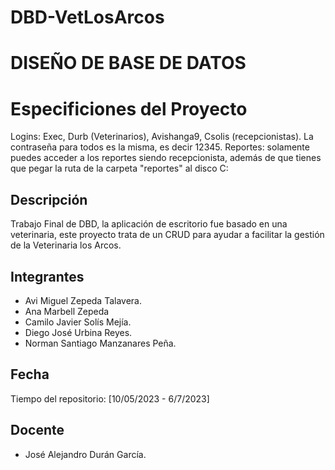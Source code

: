 # DBD-VetLosArcos

# DISEÑO DE BASE DE DATOS

# Especificiones del Proyecto

Logins: Exec, Durb (Veterinarios), Avishanga9, Csolis (recepcionistas). La contraseña para todos es la misma, es decir 12345.
Reportes: solamente puedes acceder a los reportes siendo recepcionista, además de que tienes que pegar la ruta de la carpeta "reportes" al disco C:

## Descripción
Trabajo Final de DBD, la aplicación de escritorio fue basado en una veterinaria, este proyecto trata de un CRUD para ayudar a facilitar la gestión de la Veterinaria los Arcos.

## Integrantes
- Avi Miguel Zepeda Talavera.
- Ana Marbell Zepeda
- Camilo Javier Solís Mejía.
- Diego José Urbina Reyes.
- Norman Santiago Manzanares Peña.

## Fecha
Tiempo del repositorio: [10/05/2023 - 6/7/2023]

## Docente
- José Alejandro Durán García.
